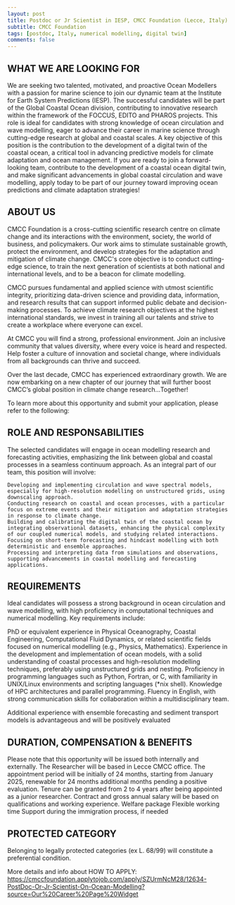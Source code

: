 ```yaml
---
layout: post
title: Postdoc or Jr Scientist in IESP, CMCC Foundation (Lecce, Italy)
subtitle: CMCC Foundation
tags: [postdoc, Italy, numerical modelling, digital twin]
comments: false
---
```

## WHAT WE ARE LOOKING FOR
We are seeking two talented, motivated, and proactive Ocean Modellers with a passion for marine science to join our dynamic team at the Institute for Earth System Predictions (IESP). The successful candidates will be part of the Global Coastal Ocean division, contributing to innovative research within the framework of the  FOCCUS, EDITO and  PHAROS projects. This role is ideal for candidates with strong knowledge of ocean circulation and wave modelling, eager to advance their career in marine science through cutting-edge research at global and coastal scales. A key objective of this position is the contribution to the development of a digital twin of the coastal ocean, a critical tool in advancing predictive models for climate adaptation and ocean management.
If you are ready to join a forward-looking team, contribute to the development of a coastal ocean digital twin, and make significant advancements in global coastal circulation and wave modelling, apply today to be part of our journey toward improving ocean predictions and climate adaptation strategies!

## ABOUT US
CMCC Foundation is a cross-cutting scientific research centre on climate change and its interactions with the environment, society, the world of business, and policymakers. Our work aims to stimulate sustainable growth, protect the environment, and develop strategies for the adaptation and mitigation of climate change. CMCC's core objective is to conduct cutting-edge science, to train the next generation of scientists at both national and international levels, and to be a beacon for climate modelling.

CMCC pursues fundamental and applied science with utmost scientific integrity, prioritizing data-driven science and providing data, information, and research results that can support informed public debate and decision-making processes. To achieve climate research objectives at the highest international standards, we invest in training all our talents and strive to create a workplace where everyone can excel.

At CMCC you will find a strong, professional environment. Join an inclusive community that values diversity, where every voice is heard and respected. Help foster a culture of innovation and societal change, where individuals from all backgrounds can thrive and succeed.

Over the last decade, CMCC has experienced extraordinary growth. We are now embarking on a new chapter of our journey that will further boost CMCC’s global position in climate change research…Together!

To learn more about this opportunity and submit your application, please refer to the following:


## ROLE AND RESPONSABILITIES
The selected candidates will engage in ocean modelling research and forecasting activities, emphasizing the link between global and coastal processes in a seamless continuum approach. As an integral part of our team, this position will involve:

    Developing and implementing circulation and wave spectral models, especially for high-resolution modelling on unstructured grids, using downscaling approach.
    Conducting research on coastal and ocean processes, with a particular focus on extreme events and their mitigation and adaptation strategies in response to climate change.
    Building and calibrating the digital twin of the coastal ocean by integrating observational datasets, enhancing the physical complexity of our coupled numerical models, and studying related interactions.
    Focusing on short-term forecasting and hindcast modelling with both deterministic and ensemble approaches.
    Processing and interpreting data from simulations and observations, supporting advancements in coastal modelling and forecasting applications.


## REQUIREMENTS
Ideal candidates will possess a strong background in ocean circulation and wave modelling, with high proficiency in computational techniques and numerical modelling.
Key requirements include:

PhD or equivalent experience in Physical Oceanography, Coastal Engineering, Computational Fluid Dynamics, or related scientific fields focused on numerical modelling (e.g., Physics, Mathematics).
Experience in the development and implementation of ocean models, with a solid understanding of coastal processes and high-resolution modelling techniques, preferably using unstructured grids and nesting.
Proficiency in programming languages such as Python, Fortran, or C, with familiarity in UNIX/Linux environments and scripting languages (*nix shell).
Knowledge of HPC architectures and parallel programming.
Fluency in English, with strong communication skills for collaboration within a multidisciplinary team.

Additional experience with ensemble forecasting and sediment transport models is advantageous and will be positively evaluated


## DURATION, COMPENSATION & BENEFITS
Please note that this opportunity will be issued both internally and externally.
The Researcher will be based in Lecce CMCC office.
The appointment period will be initially of 24 months, starting from January 2025, renewable for 24 months additional months pending a positive evaluation. Tenure can be granted from 2 to 4 years after being appointed as a junior researcher.
Contract and gross annual salary will be based on qualifications and working experience.
Welfare package
Flexible working time
Support during the immigration process, if needed


## PROTECTED CATEGORY
Belonging to legally protected categories (ex L. 68/99) will constitute a preferential condition.

More details and info about HOW TO APPLY:
https://cmccfoundation.applytojob.com/apply/SZUrmNcM28/12634-PostDoc-Or-Jr-Scientist-On-Ocean-Modelling?source=Our%20Career%20Page%20Widget
